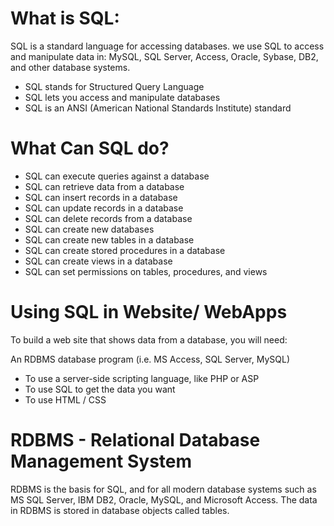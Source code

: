 # What is SQL:
SQL is a standard language for accessing databases.
we use SQL to access and manipulate data in: MySQL, SQL Server, Access, Oracle, Sybase, DB2, and other database systems.
* SQL stands for Structured Query Language
* SQL lets you access and manipulate databases
* SQL is an ANSI (American National Standards Institute) standard


# What Can SQL do?
* SQL can execute queries against a database
* SQL can retrieve data from a database
* SQL can insert records in a database
* SQL can update records in a database
* SQL can delete records from a database
* SQL can create new databases
* SQL can create new tables in a database
* SQL can create stored procedures in a database
* SQL can create views in a database
* SQL can set permissions on tables, procedures, and views

# Using SQL in Website/ WebApps
To build a web site that shows data from a database, you will need:

An RDBMS database program (i.e. MS Access, SQL Server, MySQL)
* To use a server-side scripting language, like PHP or ASP
* To use SQL to get the data you want
* To use HTML / CSS

# RDBMS - Relational Database Management System
RDBMS is the basis for SQL, and for all modern database systems such as MS SQL Server, IBM DB2, Oracle, MySQL, and Microsoft Access.
The data in RDBMS is stored in database objects called tables.
